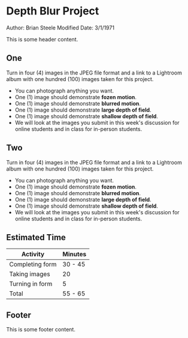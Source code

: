 # Depth Blur Project

Author: Brian Steele
Modified Date: 3/1/1971

This is some header content.

## One

Turn in four (4) images in the JPEG file format and a link to a Lightroom album with one hundred (100) images taken for this project.

- You can photograph anything you want.
- One (1) image should demonstrate **fozen motion**.
- One (1) image should demonstrate **blurred motion**.
- One (1) image should demonstrate **large depth of field**.
- One (1) image should demonstrate **shallow depth of field**.
- We will look at the images you submit in this week's discussion for online students and in class for in-person students.

## Two

Turn in four (4) images in the JPEG file format and a link to a Lightroom album with one hundred (100) images taken for this project.

- You can photograph anything you want.
- One (1) image should demonstrate **fozen motion**.
- One (1) image should demonstrate **blurred motion**.
- One (1) image should demonstrate **large depth of field**.
- One (1) image should demonstrate **shallow depth of field**.
- We will look at the images you submit in this week's discussion for online students and in class for in-person students.

## Estimated Time

| Activity        | Minutes |
| --------------- | ------- |
| Completing form | 30 - 45 |
| Taking images   | 20      |
| Turning in form | 5       |
| Total           | 55 - 65 |

## Footer

This is some footer content.
